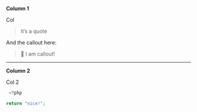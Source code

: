 **Column 1**

Col

> It’s a quote

And the callout here:

> 💪 I am callout!

---

**Column 2**

Col 2

```php
 <?php

return "nice!";
```